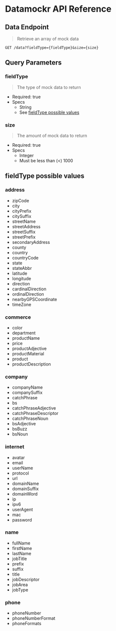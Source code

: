 # Datamockr API Reference

## Data Endpoint

> Retrieve an array of mock data

`GET /data?fieldType={fieldType}&size={size}`

## Query Parameters

### fieldType

> The type of mock data to return

- Required: true
- Specs
  - String
  - See [fieldType possible values](#fieldType-possible-values)

### size

> The amount of mock data to return

- Required: true
- Specs
  - Integer
  - Must be less than (<) 1000

## fieldType possible values

### address

- zipCode
- city
- cityPrefix
- citySuffix
- streetName
- streetAddress
- streetSuffix
- streetPrefix
- secondaryAddress
- county
- country
- countryCode
- state
- stateAbbr
- latitude
- longitude
- direction
- cardinalDirection
- ordinalDirection
- nearbyGPSCoordinate
- timeZone

### commerce

- color
- department
- productName
- price
- productAdjective
- productMaterial
- product
- productDescription

### company

- companyName
- companySuffix
- catchPhrase
- bs
- catchPhraseAdjective
- catchPhraseDescriptor
- catchPhraseNoun
- bsAdjective
- bsBuzz
- bsNoun

### internet

- avatar
- email
- userName
- protocol
- url
- domainName
- domainSuffix
- domainWord
- ip
- ipv6
- userAgent
- mac
- password

### name

- fullName
- firstName
- lastName
- jobTitle
- prefix
- suffix
- title
- jobDescriptor
- jobArea
- jobType

### phone

- phoneNumber
- phoneNumberFormat
- phoneFormats
